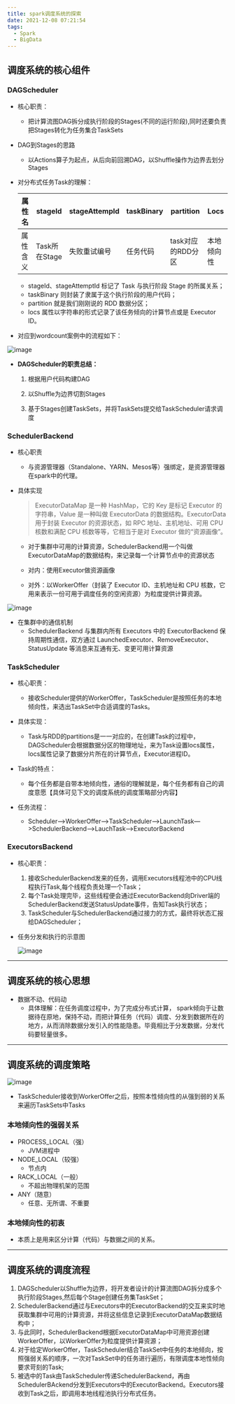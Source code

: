 ```yaml
---
title: spark调度系统的探索
date: 2021-12-08 07:21:54
tags: 
  - Spark
  - BigData
---
```



## 调度系统的核心组件

### DAGScheduler

- 核心职责：

  - 把计算流图DAG拆分成执行阶段的Stages(不同的运行阶段),同时还要负责把Stages转化为任务集合TaskSets

- DAG到Stages的思路

  - 以Actions算子为起点，从后向前回溯DAG，以Shuffle操作为边界去划分Stages

- 对分布式任务Task的理解：

  | 属性名   | stageId       | stageAttempId | taskBinary | partition         | Locs       |
  | -------- | ------------- | ------------- | ---------- | ----------------- | ---------- |
  | 属性含义 | Task所在Stage | 失败重试编号  | 任务代码   | task对应的RDD分区 | 本地倾向性 |

  - stageId、stageAttemptId 标记了 Task 与执行阶段 Stage 的所属关系；
  - taskBinary 则封装了隶属于这个执行阶段的用户代码；
  - partition 就是我们刚刚说的 RDD 数据分区；
  - locs 属性以字符串的形式记录了该任务倾向的计算节点或是 Executor ID。

- 对应到wordcount案例中的流程如下：

![image](https://cdn.staticaly.com/gh/sswfive/blog-pic@main/20230314/image.5ctts62m3c40.webp)

- **DAGScheduler的职责总结：**

  1. 根据用户代码构建DAG

  2. 以Shuffle为边界切割Stages

  3. 基于Stages创建TaskSets，并将TaskSets提交给TaskScheduler请求调度

     

### SchedulerBackend

- 核心职责
  - 与资源管理器（Standalone、YARN、Mesos等）强绑定，是资源管理器在spark中的代理。

- 具体实现

  > ExecutorDataMap 是一种 HashMap，它的 Key 是标记 Executor 的字符串，Value 是一种叫做 ExecutorData 的数据结构。ExecutorData 用于封装 Executor 的资源状态，如 RPC 地址、主机地址、可用 CPU 核数和满配 CPU 核数等等，它相当于是对 Executor 做的“资源画像”。

  - 对于集群中可用的计算资源，SchedulerBackend用一个叫做ExecutorDataMap的数据结构，来记录每一个计算节点中的资源状态

  - 对内：使用Executor做资源画像

  - 对外：以WorkerOffer（封装了 Executor ID、主机地址和 CPU 核数，它用来表示一份可用于调度任务的空闲资源）为粒度提供计算资源。

![image](https://cdn.staticaly.com/gh/sswfive/blog-pic@main/20230314/image.5eidrx2htko0.webp)

- 在集群中的通信机制
  - SchedulerBackend 与集群内所有 Executors 中的 ExecutorBackend 保持周期性通信，双方通过 LaunchedExecutor、RemoveExecutor、StatusUpdate 等消息来互通有无、变更可用计算资源



### TaskScheduler

- 核心职责：
  - 接收Scheduler提供的WorkerOffer，TaskScheduler是按照任务的本地倾向性，来选出TaskSet中合适调度的Tasks。
- 具体实现：
  - Task与RDD的partitions是一一对应的，在创建Task的过程中，DAGScheduler会根据数据分区的物理地址，来为Task设置locs属性，locs属性记录了数据分片所在的计算节点，Executor进程ID。

- Task的特点：
  - 每个任务都是自带本地倾向性，通俗的理解就是，每个任务都有自己的调度意愿【具体可见下文的调度系统的调度策略部分内容】
- 任务流程：
  - Scheduler—>WorkerOffer—>TaskScheduler—>LaunchTask—>SchedulerBackend—>LauchTask—>ExecutorBackend



### ExecutorsBackend

- 核心职责：

  1. 接收SchedulerBackend发来的任务，调用Executors线程池中的CPU线程执行Task,每个线程负责处理一个Task；
  2. 每个Task处理完毕，这些线程便会通过ExecutorBackend向Driver端的SchedulerBackend发送StatusUpdate事件，告知Task执行状态；
  3. TaskScheduler与SchedulerBackend通过接力的方式，最终将状态汇报给DAGScheduler；

- 任务分发和执行的示意图

  ![image](https://cdn.staticaly.com/gh/sswfive/blog-pic@main/20230314/image.3rbx0fadovc0.webp)

---



## 调度系统的核心思想

- 数据不动、代码动
  - 具体理解：在任务调度过程中，为了完成分布式计算， spark倾向于让数据待在原地，保持不动，而把计算任务（代码）调度、分发到数据所在的地方，从而消除数据分发引入的性能隐患。毕竟相比于分发数据，分发代码要轻量很多。

---



## 调度系统的调度策略

![image](https://cdn.staticaly.com/gh/sswfive/blog-pic@main/20230314/image.3yjykpsnpru0.webp)

- TaskScheduler接收到WorkerOffer之后，按照本性倾向性的从强到弱的关系来遍历TaskSets中Tasks

### 本地倾向性的强弱关系

- PROCESS_LOCAL（强）
  - JVM进程中
- NODE_LOCAL（较强）
  - 节点内
- RACK_LOCAL（一般）
  - 不超出物理机架的范围
- ANY（随意）
  - 任意、无所谓、不重要

### 本地倾向性的初衷

- 本质上是用来区分计算（代码）与数据之间的关系。

---



## 调度系统的调度流程

1. DAGScheduler以Shuffle为边界，将开发者设计的计算流图DAG拆分成多个执行阶段Stages,然后每个Stage创建任务集TaskSet；
2. SchedulerBackend通过与Executors中的ExecutorBackend的交互来实时地获取集群中可用的计算资源，并将这些信息记录到ExecutorDataMap数据结构中；
3. 与此同时，SchedulerBackend根据ExecutorDataMap中可用资源创建WorkerOffer，以WorkerOffer为粒度提供计算资源；
4. 对于给定WorkerOffer，TaskScheduler结合TaskSet中任务的本地倾向，按照强弱关系的顺序，一次对TaskSet中的任务进行遍历，有限调度本地性倾向要求苛刻的Task;
5. 被选中的Task由TaskScheduler传递SchedulerBackend，再由SchedulerBAckend分发到Executors中的ExecutorBackend。Executors接收到Task之后，即调用本地线程池执行分布式任务。